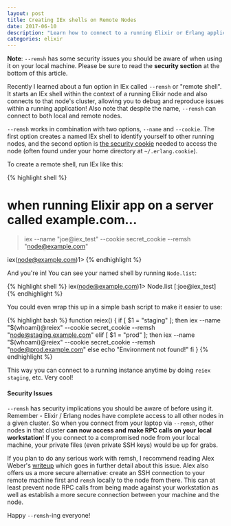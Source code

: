 ```yaml
---
layout: post
title: Creating IEx shells on Remote Nodes
date: 2017-06-10
description: "Learn how to connect to a running Elixir or Erlang application with IEx from the command line."
categories: elixir
---
```


**Note**: `--remsh` has some security issues you should be aware of when using it on your local machine. Please be sure to read the **security section** at the bottom of this article.

Recently I learned about a fun option in IEx called `--remsh` or "remote shell". It starts an IEx shell within the context of a running Elixir node and also connects to that node's cluster, allowing you to debug and reproduce issues within a running application! Also note that despite the name, `--remsh` can connect to both local and remote nodes.

`--remsh` works in combination with two options, `--name` and `--cookie`. The first option creates a named IEx shell to identify yourself to other running nodes, and the second option is [the security cookie](http://erlang.org/doc/reference_manual/distributed.html#id88372) needed to access the node (often found under your home directory at `~/.erlang.cookie`).

To create a remote shell, run IEx like this:

{% highlight shell %}
# when running Elixir app on a server called example.com...
> iex --name "joe@iex_test" --cookie secret_cookie --remsh "node@example.com"

iex(node@example.com)1>
{% endhighlight %}

And you're in! You can see your named shell by running `Node.list`:

{% highlight shell %}
iex(node@example.com)1> Node.list
[:joe@iex_test]
{% endhighlight %}

You could even wrap this up in a simple bash script to make it easier to use:

{% highlight bash %}
function reiex() {
 if [ $1 = "staging" ]; then
  iex --name "$(whoami)@reiex" --cookie secret_cookie --remsh "node@staging.example.com"
 elif [ $1 = "prod" ]; then
  iex --name "$(whoami)@reiex" --cookie secret_cookie --remsh "node@prod.example.com"
 else
  echo "Environment not found!"
 fi
}
{% endhighlight %}

This way you can connect to a running instance anytime by doing `reiex staging`, etc. Very cool!

#### Security Issues

`--remsh` has security implications you should be aware of before using it. Remember - Elixir / Erlang nodes have complete access to all other nodes in a given cluster. So when you connect from your laptop via `--remsh`, other nodes in that cluster **can now access and make RPC calls on your local workstation**! If you connect to a compromised node from your local machine, your private files (even private SSH keys) would be up for grabs.

If you plan to do any serious work with remsh, I recommend reading Alex Weber's [writeup](https://broot.ca/erlang-remsh-is-dangerous) which goes in further detail about this issue. Alex also offers us a more secure alternative: create an SSH connection to your remote machine first and `remsh` locally to the node from there. This can at least prevent node RPC calls from being made against your workstation as well as establish a more secure connection between your machine and the node.

Happy `--remsh`-ing everyone!

